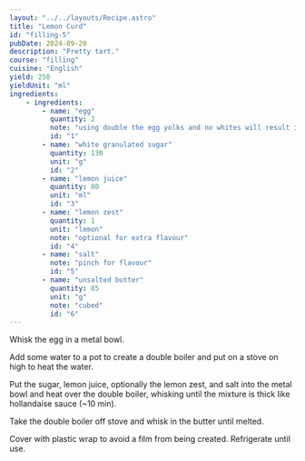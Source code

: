 ```yaml
---
layout: "../../layouts/Recipe.astro"
title: "Lemon Curd"
id: "filling-5"
pubDate: 2024-09-20
description: "Pretty tart."
course: "filling"
cuisine: "English"
yield: 250
yieldUnit: "ml"
ingredients:
    - ingredients:
        - name: "egg"
          quantity: 2
          note: "using double the egg yolks and no whites will result in richer flavour."
          id: "1"
        - name: "white granulated sugar"
          quantity: 130
          unit: "g"
          id: "2"
        - name: "lemon juice"
          quantity: 80
          unit: "ml"
          id: "3"
        - name: "lemon zest"
          quantity: 1
          unit: "lemon"
          note: "optional for extra flavour"
          id: "4"
        - name: "salt"
          note: "pinch for flavour"
          id: "5"
        - name: "unsalted butter"
          quantity: 85
          unit: "g"
          note: "cubed"
          id: "6"
---
```

Whisk the <span class="ingredient" data-id="1">egg</span> in a metal bowl.

Add some water to a pot to create a double boiler and put on a stove on high to heat the water.

Put the <span class="ingredient" data-id="2">sugar</span>, <span class="ingredient" data-id="3">lemon juice</span>, optionally the <span class="ingredient" data-id="4">lemon zest</span>, and <span class="ingredient" data-id="5">salt</span> into the metal bowl and heat over the double boiler, whisking until the mixture is thick like hollandaise sauce (~10 min).

Take the double boiler off stove and whisk in the <span class="ingredient" data-id="6">butter</span> until melted.

Cover with plastic wrap to avoid a film from being created. Refrigerate until use.